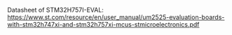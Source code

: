 
Datasheet of STM32H757I-EVAL: https://www.st.com/resource/en/user_manual/um2525-evaluation-boards-with-stm32h747xi-and-stm32h757xi-mcus-stmicroelectronics.pdf
